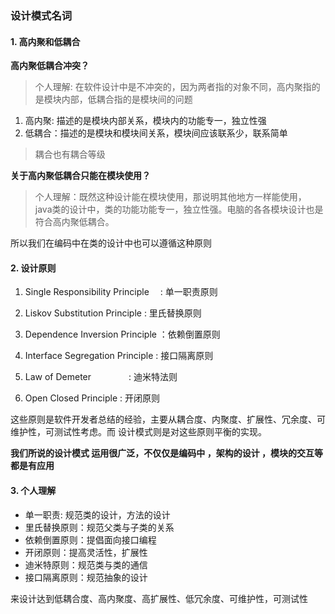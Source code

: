 ### 设计模式名词

#### 1. 高内聚和低耦合

**高内聚低耦合冲突？**

> 个人理解: 在软件设计中是不冲突的，因为两者指的对象不同，高内聚指的是模块内部，低耦合指的是模块间的问题

1. 高内聚: 描述的是模块内部关系，模块内的功能专一，独立性强
2. 低耦合：描述的是模块和模块间关系，模块间应该联系少，联系简单

> 耦合也有耦合等级

**关于高内聚低耦合只能在模块使用？**
> 个人理解：既然这种设计能在模块使用，那说明其他地方一样能使用，
java类的设计中，类的功能功能专一，独立性强。电脑的各各模块设计也是符合高内聚低耦合。

所以我们在编码中在类的设计中也可以遵循这种原则

#### 2. 设计原则
1. Single Responsibility Principle　 : 单一职责原则

2. Liskov Substitution Principle     : 里氏替换原则

3. Dependence Inversion Principle ：依赖倒置原则

4. Interface Segregation Principle  : 接口隔离原则

5. Law of Demeter　　　　           : 迪米特法则

6. Open Closed Principle               : 开闭原则

这些原则是软件开发者总结的经验，主要从耦合度、内聚度、扩展性、冗余度、可维护性，可测试性考虑。而
设计模式则是对这些原则平衡的实现。

**我们所说的设计模式 运用很广泛，不仅仅是编码中 ，架构的设计 ，模块的交互等都是有应用**


#### 3. 个人理解

+ 单一职责: 规范类的设计，方法的设计
+ 里氏替换原则：规范父类与子类的关系
+ 依赖倒置原则：提倡面向接口编程
+ 开闭原则：提高灵活性，扩展性
+ 迪米特原则：规范类与类的通信
+ 接口隔离原则：规范抽象的设计

来设计达到低耦合度、高内聚度、高扩展性、低冗余度、可维护性，可测试性

